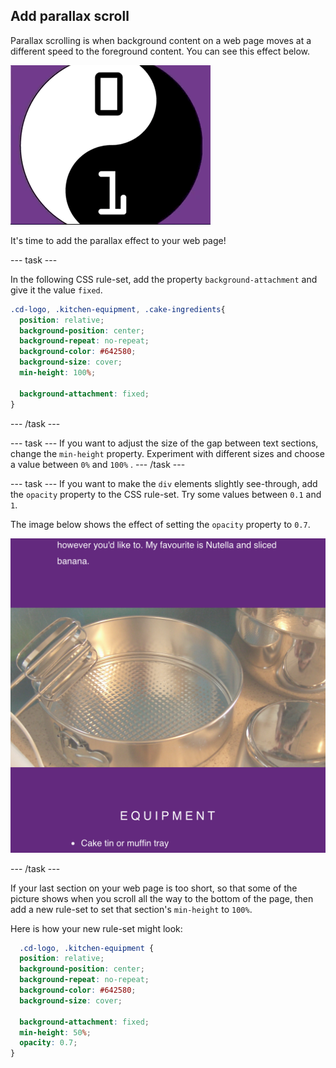 ## Add parallax scroll

Parallax scrolling is when background content on a web page moves at a different speed to the foreground content. You can see this effect below.

![gif of the Sweet scroll in action.](images/ParallaxDemo.gif)

It's time to add the parallax effect to your web page! 

--- task ---

In the following CSS rule-set, add the property `background-attachment` and give it the value `fixed`.

```css
.cd-logo, .kitchen-equipment, .cake-ingredients{
  position: relative;
  background-position: center;
  background-repeat: no-repeat;
  background-color: #642580;
  background-size: cover;
  min-height: 100%;

  background-attachment: fixed;
}
```
--- /task ---

--- task ---
If you want to adjust the size of the gap between text sections, change the `min-height` property. Experiment with different sizes and choose a value between `0%` and `100%` .
--- /task ---

--- task ---
If you want to make the `div` elements slightly see-through, add the `opacity` property to the CSS rule-set. Try some values between `0.1` and `1`.

The image below shows the effect of setting the `opacity` property to `0.7`.

![Image of project after current step](images/AfterStep3.png)

--- /task ---

If your last section on your web page is too short, so that some of the picture shows when you scroll all the way to the bottom of the page, then add a new rule-set to set that section's ```min-height```  to `100%`.

Here is how your new rule-set might look:
```css
  .cd-logo, .kitchen-equipment {
  position: relative;
  background-position: center;
  background-repeat: no-repeat;
  background-color: #642580;
  background-size: cover;

  background-attachment: fixed;
  min-height: 50%;
  opacity: 0.7;
}
```
